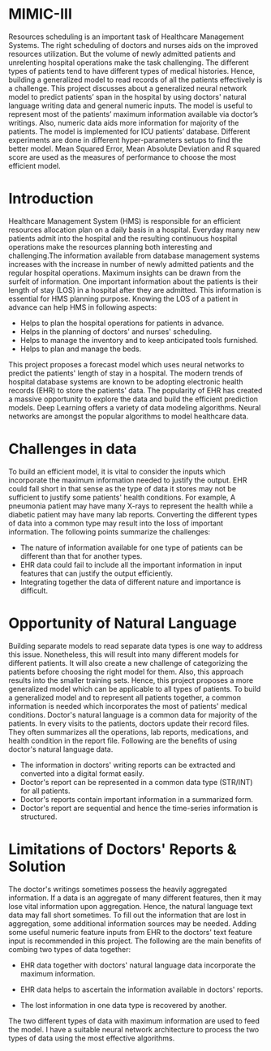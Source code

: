 # MIMIC-III
Resources scheduling is an important task of Healthcare Management Systems. The right scheduling of doctors and nurses aids on the improved resources utilization.  But the volume of newly admitted patients and unrelenting hospital operations make the task challenging.  The different types of patients tend to have different types of medical histories.  Hence, building a generalized model  to  read  records  of  all  the  patients  effectively  is  a  challenge.   This  project  discusses about  a  generalized  neural  network  model  to  predict  patients’  span  in  the  hospital  by using  doctors'  natural  language  writing  data  and  general  numeric  inputs.   The  model  is useful to represent most of the patients’ maximum information available via doctor’s writings.  Also, numeric data aids more information for majority of the patients.  The model is implemented for ICU patients’ database.  Different experiments are done in different hyper-parameters setups to find the better model.  Mean Squared Error, Mean Absolute Deviation and R squared score are used as the measures of performance to choose the most efficient model.

# Introduction
Healthcare Management System (HMS) is responsible for an efficient resources allocation plan on a daily basis in a hospital. Everyday many new patients admit into the hospital and the resulting continuous hospital operations make the resources planning both interesting and challenging.The information available from database management systems increases with the increase in number of newly admitted patients and the regular hospital operations. Maximum insights can be drawn from the surfeit of information. One important information about the patients is their length of stay (LOS) in a hospital after they are admitted. This information is essential for HMS planning purpose. Knowing the LOS of a patient in advance can help HMS in following aspects:
- Helps to plan the hospital operations for patients in advance.
- Helps in the planning of doctors' and nurses' scheduling.
- Helps to manage the inventory and to keep anticipated tools furnished.
- Helps to plan and manage the beds.

This project proposes a forecast model which uses neural networks to predict the patients' length of stay in a hospital. The modern trends of hospital database systems are known to be adopting electronic health records (EHR) to store the patients' data. The popularity of EHR has created a massive opportunity to explore the data and build the efficient prediction models. Deep Learning offers a variety of data modeling algorithms. Neural networks are amongst the popular algorithms to model healthcare data.

# Challenges in data
To build an efficient model, it is vital to consider the inputs which incorporate the maximum information needed to justify the output. EHR could fall short in that sense as the type of data it stores may not be sufficient to justify some patients' health conditions. For example, A pneumonia patient may have many X-rays to represent the health while a diabetic patient may have many lab reports. Converting the different types of data into a common type may result into the loss of important information. The following points summarize the challenges:
- The nature of information available for one type of patients can be different than that for another types.
- EHR data could fail to include all the important information in input features that can justify the output efficiently.
- Integrating together the data of different nature and importance is difficult.

# Opportunity of Natural Language
Building separate models to read separate data types is one way to address this issue. Nonetheless, this will result into many different models for different patients. It will also create a new challenge of categorizing the patients before choosing the right model for them. Also, this approach results into the smaller training sets. Hence, this project proposes a more generalized model which can be applicable to all types of patients. To build a generalized model and to represent all patients together, a common information is needed which incorporates the most of patients' medical conditions. Doctor's natural language is a common data for majority of the patients. In every visits to the patients, doctors update their record files. They often summarizes all the operations, lab reports, medications, and health condition in the report file. Following are the benefits of using doctor's natural language data.
- The information in doctors' writing reports can be extracted and converted into a digital format easily.
- Doctor's report can be represented in a common data type (STR/INT) for all patients.
- Doctor's reports contain important information in a summarized form.
- Doctor's report are sequential and hence the time-series information is structured.

# Limitations of Doctors' Reports & Solution
The doctor's writings sometimes possess the heavily aggregated information. If a data is an aggregate of many different features, then it may lose vital information upon aggregation. Hence, the natural language text data may fall short sometimes. To fill out the information that are lost in aggregation, some additional information sources may be needed. Adding some useful numeric feature inputs from EHR to the doctors' text feature input is recommended in this project. The following are the main benefits of combing two types of data together:
- EHR data together with doctors' natural language data incorporate the maximum information.



- EHR data helps to ascertain the information available in doctors' reports.
- The lost information in one data type is recovered by another.

The two different types of data with maximum information are used to feed the model. I have a suitable neural network architecture to process the two types of data using the most effective algorithms.
